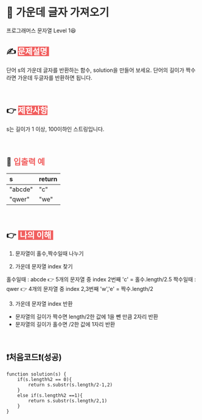 # 📖 <span style="color:#2c2c2c;">가운데 글자 가져오기</span>

프로그래머스 문자열 Level 1😆

## ✍ <span style="color:#fff;background-color:#F15F5F"> 문제설명 </span>

단어 s의 가운데 글자를 반환하는 함수, solution을 만들어 보세요. 단어의 길이가 짝수라면 가운데 두글자를 반환하면 됩니다.

<br>

## 👉 <span style="color:#fff;background-color:#F15F5F"> 제한사항 </span>

s는 길이가 1 이상, 100이하인 스트링입니다.

<br>

## 🧐 <span style="color:#F15F5F;">입출력 예</span>

| s       | return |
| :------ | ------ |
| "abcde" | "c"    |
| "qwer"  | "we"   |

<br>

## 👉 <span style="color:#fff;background-color:#F15F5F"> 나의 이해 </span>

1. 문자열이 홀수,짝수일때 나누기

2. 가운데 문자열 index 찾기

홀수일때 : abcde 👉 5개의 문자열 중 index 2번째 'c' = 홀수.length/2.5
짝수일때 : qwer 👉 4개의 문자열 중 index 2,3번째 'w','e' = 짝수.length/2

3. 가운데 문자열 index 반환

- 문자열의 길이가 짝수면 length/2한 값에 1을 뺀 만큼 2자리 반환
- 문자열의 길이가 홀수면 /2한 값에 1자리 반환

<br>

## ❗처음코드❗(성공)

```
function solution(s) {
    if(s.length%2 == 0){
        return s.substr(s.length/2-1,2)
    }
    else if(s.length%2 ==1){
        return s.substr(s.length/2,1)
    }
}
```

